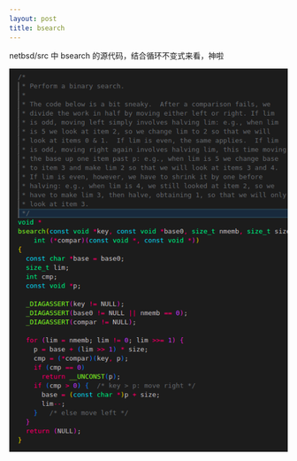 ```yaml
---
layout: post
title: bsearch
---
```


netbsd/src 中 bsearch 的源代码，结合循环不变式来看，神啦

![](https://raw.githubusercontent.com/v1otusc/PicBed/master/20230117173710.png)
